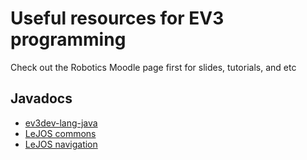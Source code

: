 # Useful resources for EV3 programming

Check out the Robotics Moodle page first for slides, tutorials, and etc

## Javadocs

* [ev3dev-lang-java](ev3dev-java-api/index.html)
* [LeJOS commons](https://ev3dev-lang-java.github.io/docs/api/latest/lejos-commons/index.html)
* [LeJOS navigation](https://ev3dev-lang-java.github.io/docs/api/latest/lejos-navigation/index.html)

